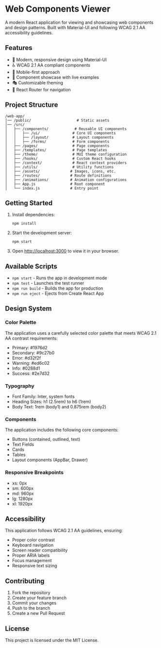 # Web Components Viewer

A modern React application for viewing and showcasing web components and design patterns. Built with Material-UI and following WCAG 2.1 AA accessibility guidelines.

## Features

- 🎨 Modern, responsive design using Material-UI
- ♿ WCAG 2.1 AA compliant components
- 📱 Mobile-first approach
- 🎯 Component showcase with live examples
- 🎭 Customizable theming
- 🚀 React Router for navigation

## Project Structure

```
/web-app/
│── /public/                     # Static assets
│── /src/
│   ├── /components/            # Reusable UI components
│   │   ├── /ui/               # Core UI components
│   │   ├── /layout/           # Layout components
│   │   ├── /forms/            # Form components
│   ├── /pages/                # Page components
│   ├── /templates/            # Page templates
│   ├── /theme/                # MUI theme configuration
│   ├── /hooks/                # Custom React hooks
│   ├── /context/              # React context providers
│   ├── /utils/                # Utility functions
│   ├── /assets/              # Images, icons, etc.
│   ├── /routes/              # Route definitions
│   ├── /animations/          # Animation configurations
│   ├── App.js                # Root component
│   └── index.js              # Entry point
```

## Getting Started

1. Install dependencies:
   ```bash
   npm install
   ```

2. Start the development server:
   ```bash
   npm start
   ```

3. Open [http://localhost:3000](http://localhost:3000) to view it in your browser.

## Available Scripts

- `npm start` - Runs the app in development mode
- `npm test` - Launches the test runner
- `npm run build` - Builds the app for production
- `npm run eject` - Ejects from Create React App

## Design System

### Color Palette

The application uses a carefully selected color palette that meets WCAG 2.1 AA contrast requirements:

- Primary: #1976d2
- Secondary: #9c27b0
- Error: #d32f2f
- Warning: #ed6c02
- Info: #0288d1
- Success: #2e7d32

### Typography

- Font Family: Inter, system fonts
- Heading Sizes: h1 (2.5rem) to h6 (1rem)
- Body Text: 1rem (body1) and 0.875rem (body2)

### Components

The application includes the following core components:

- Buttons (contained, outlined, text)
- Text Fields
- Cards
- Tables
- Layout components (AppBar, Drawer)

### Responsive Breakpoints

- xs: 0px
- sm: 600px
- md: 960px
- lg: 1280px
- xl: 1920px

## Accessibility

This application follows WCAG 2.1 AA guidelines, ensuring:

- Proper color contrast
- Keyboard navigation
- Screen reader compatibility
- Proper ARIA labels
- Focus management
- Responsive text sizing

## Contributing

1. Fork the repository
2. Create your feature branch
3. Commit your changes
4. Push to the branch
5. Create a new Pull Request

## License

This project is licensed under the MIT License.
